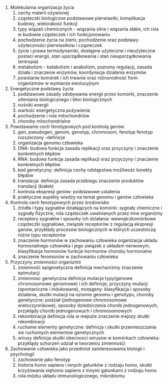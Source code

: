 1. Molekularna organizacja życia
	1. cechy materii ożywionej
	2. cząsteczki biologiczne podstawowe pierwiastki, komplikacja budowy, wielorakość funkcji
	3. typy wiązań chemicznych - wiązania silne i wiązania słabe, ich rola w budowie cząsteczek i ich funkcjonowaniu
	4. pochodzenie życia na ziemi, pochodzenie oraz podstawy użyteczności pierwiastków i cząsteczek
	5. życie i prawa termodynamiki, dostępne użyteczne i nieużyteczne postaci energii, stan uporządkowania i stan nieuporządkowania (entropia)
	6. metabolizm - katabolizm i anabolizm, poziomy regulacji, zasada działa i znaczenie enzymów, koordynacja działania enzymów
	7. powstanie komórek i ich trwanie oraz różnorodność form organizmów w wymiarze ewolucyjnym
2. Energetyczne podstawy życia
	1. podstawowe zasady zdobywania energii przez komórki, znaczenie utleniania biologicznego i  błon biologicznych
	2. nośniki energii
	3. wartość energetyczna pożywienia
	4. pochodzenie i rola mitochondriów 
	5. choroby mitochondrialne 
3. Powstawanie cech fenotypowych pod kontrolą genów
	1. gen, pseudogen, genom, genotyp, chromosom, fenotyp fenotyp rozszerzony -definicje
	2. organizacja genomu człowieka
	3. DNA: budowa funkcja zasada replikacji oraz przyczyny i znaczenie konkretnych błędów
	4. RNA: budowa funkcja zasada replikacji oraz przyczyny i znaczenie konkretnych błędów
	5. kod genetyczny: definicja cechy odstępstwa możliwość korekty błędów
	6. translacja: definicja zasada przebiegu znaczenie produktów translacji (białek)
	7. kontrola ekspresji genów: podstawowe ustalenia
	8. praktyczne aspekty wiedzy na temat genomu i genów człowieka
4. Kontrola cech fenotypowych przez środowisko
	1. źródła i typy sygnałów działających na komórki: sygnały chemiczne i sygnały fizyczne, rola cząsteczek uwalnianych przez inne organizmy
	2. receptory sygnałów i sposoby ich działania: wewnątrzkomórkowe cząsteczki sygnałowe, związek receptorów z regulacją ekspresji genów, przykłady procesów biologicznych w których uczestniczą różne typu receptorów
	3. znaczenie hormonów w zachowaniu człowieka organizacja układu hormonalnego człowieka i jego związek z układem nerwowym, klasyfikacja hormonów funkcje hormonów choroby hormonalne
	4. znaczenie feromonów w zachowaniu człowieka
5. Przyczyny zmienności organizmó
	1. zmienność epigenetyczna definicja mechanizmy znaczenie epimutacji
	2. zmiennosc genetyczna definicja mutacje typy(genowe chromosomowe genomowe) i ich definicje, przyczyny mutacji (spontaniczne i indukowane), mutageny: klasyfikacja i sposoby działania, skutki mutacji na oziomie genomu i genotypu, choroby genetyczne: podział (jednogenowe chromosomowe wieloczynnikowe), sposoby dziedziczenia chorób jednogenowych, przykłądy chorób jednogenowych i chromosomowych
	3. rekombinacja definicja rola w mejozie znaczenie mejozy skutki rekombinacji
	4. ruchome elementy genetyczne: definicja i skutki przemieszczania sie ruchomych elementow genetycznych
	5. wirusy definicja skutki obecnosci wirusów w komórkach człowieka: przykłądy schorzeń udział w tworzeniu zmiennośći
6. Zachowanie człowieka jako przedmiot zainteresowania biologii i psychologii
	1. zachowanie jako fenotyp
	2. historia homo sapiens i innych gatunków z rodzaju homo, skutki krzyżowania sięhomo sapiens z innymi gatunkami z rodzaju homo
	3. rola mózku układu immunologicznego, mikrobiomu
